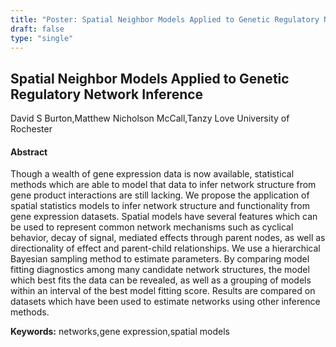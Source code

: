```yaml
---
title: "Poster: Spatial Neighbor Models Applied to Genetic Regulatory Network Inference"
draft: false
type: "single"
---
```


## Spatial Neighbor Models Applied to Genetic Regulatory Network Inference
David S Burton,Matthew Nicholson McCall,Tanzy Love
University of Rochester
#### Abstract

Though a wealth of gene expression data is now available, statistical methods which are able to model that data to infer network structure from gene product interactions are still lacking. We propose the application of spatial statistics models to infer network structure and functionality from gene expression datasets. Spatial models have several features which can be used to represent common network mechanisms such as cyclical behavior, decay of signal, mediated effects through parent nodes, as well as directionality of effect and parent-child relationships. We use a hierarchical Bayesian sampling method to estimate parameters. By comparing model fitting diagnostics among many candidate network structures, the model which best fits the data can be revealed, as well as a grouping of models within an interval of the best model fitting score. Results are compared on datasets which have been used to estimate networks using other inference methods.

**Keywords:** networks,gene expression,spatial models
